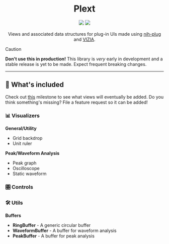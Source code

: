 <div align="center">
  <h1>Plext</h1>
</div>
<div align="center">
  <a href="https://github.com/223230/plext/actions/workflows/test.yml"><img src="https://github.com/223230/plext/actions/workflows/test.yml/badge.svg"></a>
  <a href="https://github.com/223230/plext/actions/workflows/docs.yml"><img src="https://github.com/223230/plext/actions/workflows/docs.yaml/badge.svg"></a>
</div>
<br/>
<div align="center">
  Views and associated data structures for plug-in UIs made using <a href="https://github.com/robbert-vdh/nih-plug">nih-plug</a> and <a href="https://github.com/vizia/vizia">VIZIA</a>.
</div>

> [!CAUTION]
> **Don't use this in production!** This library is *very* early in development
> and a stable release is yet to be made. Expect frequent breaking changes.

<hr/>

## 🧰 What's included

Check out [this](https://github.com/223230/plext/milestone/1) milestone to see
what views will eventually be added. Do you think something's missing? File a
feature request so it can be added!

### 📊 Visualizers

**General/Utility**
  - Grid backdrop
  - Unit ruler

**Peak/Waveform Analysis**
  - Peak graph
  - Oscilloscope
  - Static waveform

### 🎛️ Controls

### 🛠️ Utils

**Buffers**
  - **RingBuffer** - A generic circular buffer
  - **WaveformBuffer** - A buffer for waveform analysis
  - **PeakBuffer** - A buffer for peak analysis
